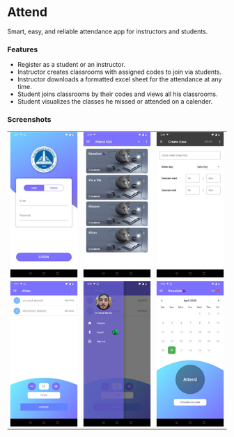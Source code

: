 # Attend
 Smart, easy, and reliable attendance app for instructors and students.


### Features
- Register as a student or an instructor.
- Instructor creates classrooms with assigned codes to join via students.
- Instructor downloads a formatted excel sheet for the attendance at any time.
- Student joins classrooms by their codes and views all his classrooms.
- Student visualizes the classes he missed or attended on a calender.


### Screenshots

<table>
  <tr>
    <td> <img src="screenshots/01.jpeg"  title="1"></td>
    <td> <img src="screenshots/02.jpeg"  title="2"></td>
    <td> <img src="screenshots/03.jpeg"  title="3"></td>
 </tr>
 <tr>
    <td> <img src="screenshots/04.jpeg"  title="4"></td>
    <td> <img src="screenshots/05.jpeg"  title="4"></td>
    <td> <img src="screenshots/06.jpeg"  title="4"></td>
  </tr>
</table>
